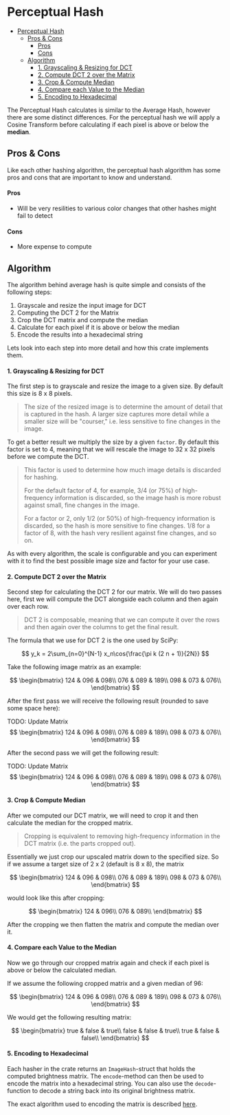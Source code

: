 # Perceptual Hash

- [Perceptual Hash](#perceptual-hash)
  - [Pros \& Cons](#pros--cons)
      - [Pros](#pros)
      - [Cons](#cons)
  - [Algorithm](#algorithm)
      - [1. Grayscaling \& Resizing for DCT](#1-grayscaling--resizing-for-dct)
      - [2. Compute DCT 2 over the Matrix](#2-compute-dct-2-over-the-matrix)
      - [3. Crop \& Compute Median](#3-crop--compute-median)
      - [4. Compare each Value to the Median](#4-compare-each-value-to-the-median)
      - [5. Encoding to Hexadecimal](#5-encoding-to-hexadecimal)

The Perceptual Hash calculates is similar to the Average Hash, however there are some distinct differences. For the perceptual hash we will apply a Cosine Transform before calculating if each pixel is above or below the **median**.

## Pros & Cons

Like each other hashing algorithm, the perceptual hash algorithm has some pros and cons that are important to know and understand.

#### Pros

* Will be very resilities to various color changes that other hashes might fail to detect

#### Cons

* More expense to compute


## Algorithm

The algorithm behind average hash is quite simple and consists of the following steps:

1. Grayscale and resize the input image for DCT
2. Computing the DCT 2 for the Matrix
3. Crop the DCT matrix and compute the median
4. Calculate for each pixel if it is above or below the median
5. Encode the results into a hexadecimal string

Lets look into each step into more detail and how this crate implements them.

#### 1. Grayscaling & Resizing for DCT

The first step is to grayscale and resize the image to a given size. By default this size is 8 x 8 pixels.

> The size of the resized image is to determine the amount of detail that is captured in the hash.
> A larger size captures more detail while a smaller size will be "courser," i.e. less sensitive to
> fine changes in the image.

To get a better result we multiply the size by a given `factor`.
By default this factor is set to 4, meaning that we will rescale the image to 32 x 32 pixels before we compute the DCT.

> This factor is used to determine how much image details is discarded for hashing.
>
> For the default factor of 4, for example, 3/4 (or 75%) of high-frequency information is discarded,
> so the image hash is more robust against small, fine changes in the image.
>
> For a factor or 2, only 1/2 (or 50%) of high-frequency information is discarded, so the hash is more sensitive to fine changes.
> 1/8 for a factor of 8, with the hash very resilient against fine changes, and so on.

As with every algorithm, the scale is configurable and you can experiment with it to find the best
possible image size and factor for your use case.

#### 2. Compute DCT 2 over the Matrix

Second step for calculating the DCT 2 for our matrix. We will do two passes here, first we will
compute the DCT alongside each column and then again over each row.

> DCT 2 is composable, meaning that we can compute it over the rows and then again over the columns
> to get the final result.

The formula that we use for DCT 2 is the one used by SciPy:

$$
y_k = 2\sum_{n=0}^{N-1} x_n\cos{\frac{\pi k (2 n + 1)}{2N}}
$$

Take the following image matrix as an example:

$$
\begin{bmatrix}
124 & 096 & 098\\
076 & 089 & 189\\
098 & 073 & 076\\
\end{bmatrix}
$$

After the first pass we will receive the following result (rounded to save some space here):

TODO: Update Matrix
$$
\begin{bmatrix}
124 & 096 & 098\\
076 & 089 & 189\\
098 & 073 & 076\\
\end{bmatrix}
$$

After the second pass we will get the following result:

TODO: Update Matrix
$$
\begin{bmatrix}
124 & 096 & 098\\
076 & 089 & 189\\
098 & 073 & 076\\
\end{bmatrix}
$$

#### 3. Crop & Compute Median

After we computed our DCT matrix, we will need to crop it and then calculate the median for the cropped matrix.

> Cropping is equivalent to removing high-frequency information in the DCT matrix (i.e. the parts cropped out).

Essentially we just crop our upscaled matrix down to the specified size. So if we assume a target size of 2 x 2 (default is 8 x 8), the matrix

$$
\begin{bmatrix}
124 & 096 & 098\\
076 & 089 & 189\\
098 & 073 & 076\\
\end{bmatrix}
$$

would look like this after cropping:

$$
\begin{bmatrix}
124 & 096\\
076 & 089\\
\end{bmatrix}
$$

After the cropping we then flatten the matrix and compute the median over it.

#### 4. Compare each Value to the Median

Now we go through our cropped matrix again and check if each pixel is above or below the calculated median.

If we assume the following cropped matrix and a given median of $96$:

$$
\begin{bmatrix}
124 & 096 & 098\\
076 & 089 & 189\\
098 & 073 & 076\\
\end{bmatrix}
$$

We would get the following resulting matrix:

$$
\begin{bmatrix}
true & false & true\\
false & false & true\\
true & false & false\\
\end{bmatrix}
$$

#### 5. Encoding to Hexadecimal

Each hasher in the crate returns an `ImageHash`-struct that holds the computed brightness matrix. The `encode`-method can then be used to encode the matrix into a hexadecimal string. You can also use the `decode`-function to decode a string back into its original brightness matrix.

The exact algorithm used to encoding the matrix is described [here](./encoding.md).